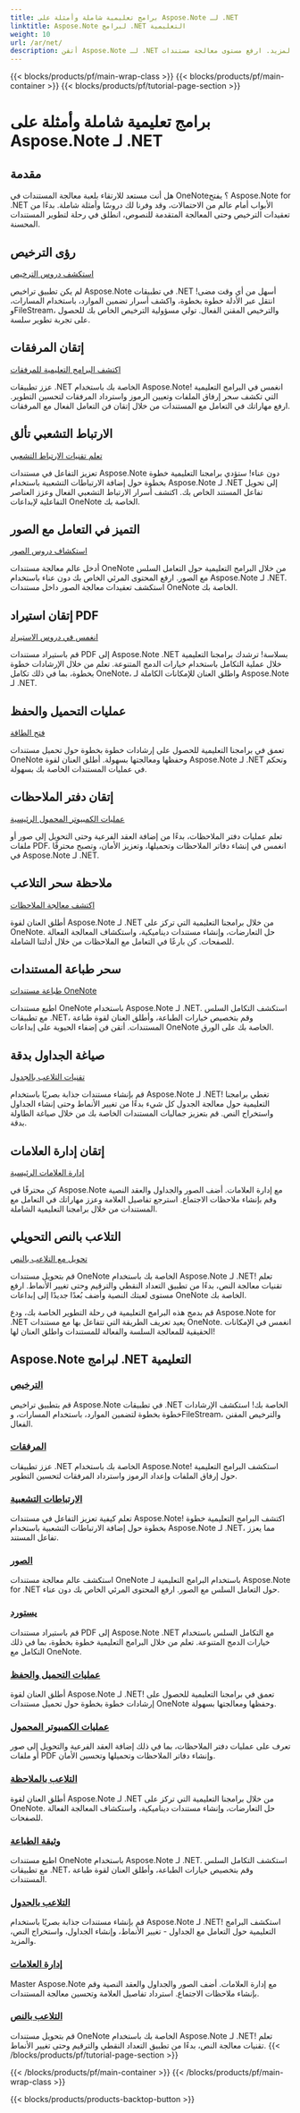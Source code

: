 ```yaml
---
title: برامج تعليمية شاملة وأمثلة على Aspose.Note لـ .NET
linktitle: Aspose.Note لبرامج .NET التعليمية
weight: 10
url: /ar/net/
description: أتقن Aspose.Note لـ .NET مع دروس تعليمية شاملة! انغمس في المرفقات والارتباطات التشعبية والصور والمزيد. ارفع مستوى معالجة مستندات OneNote لديك.
---
```


{{< blocks/products/pf/main-wrap-class >}}
{{< blocks/products/pf/main-container >}}
{{< blocks/products/pf/tutorial-page-section >}}

# برامج تعليمية شاملة وأمثلة على Aspose.Note لـ .NET

## مقدمة

هل أنت مستعد للارتقاء بلعبة معالجة المستندات في OneNote؟ يفتح Aspose.Note for .NET الأبواب أمام عالم من الاحتمالات، وقد وفرنا لك دروسًا وأمثلة شاملة. بدءًا من تعقيدات الترخيص وحتى المعالجة المتقدمة للنصوص، انطلق في رحلة لتطوير المستندات المحسنة.

## رؤى الترخيص 
[استكشف دروس الترخيص](./licensing/)

لم يكن تطبيق تراخيص Aspose.Note في تطبيقات .NET أسهل من أي وقت مضى! انتقل عبر الأدلة خطوة بخطوة، واكشف أسرار تضمين الموارد، باستخدام المسارات، وFileStream، والترخيص المقنن الفعال. تولي مسؤولية الترخيص الخاص بك للحصول على تجربة تطوير سلسة.

## إتقان المرفقات 
[اكتشف البرامج التعليمية للمرفقات](./attachments/)

عزز تطبيقات .NET الخاصة بك باستخدام Aspose.Note! انغمس في البرامج التعليمية التي تكشف سحر إرفاق الملفات وتعيين الرموز واسترداد المرفقات لتحسين التطوير. ارفع مهاراتك في التعامل مع المستندات من خلال إتقان فن التعامل الفعال مع المرفقات.

## الارتباط التشعبي تألق 
[تعلم تقنيات الارتباط التشعبي](./hyperlinks/)

تعزيز التفاعل في مستندات Aspose.Note دون عناء! ستؤدي برامجنا التعليمية خطوة بخطوة حول إضافة الارتباطات التشعبية باستخدام Aspose.Note لـ .NET إلى تحويل تفاعل المستند الخاص بك. اكتشف أسرار الارتباط التشعبي الفعال وعزز العناصر التفاعلية لإبداعات OneNote الخاصة بك.

## التميز في التعامل مع الصور 
[استكشاف دروس الصور](./images/)

أدخل عالم معالجة مستندات OneNote من خلال البرامج التعليمية حول التعامل السلس مع الصور. ارفع المحتوى المرئي الخاص بك دون عناء باستخدام Aspose.Note لـ .NET. استكشف تعقيدات معالجة الصور داخل مستندات OneNote الخاصة بك.

## إتقان استيراد PDF 
[انغمس في دروس الاستيراد](./import/)

قم باستيراد مستندات PDF إلى Aspose.Note .NET بسلاسة! ترشدك برامجنا التعليمية خلال عملية التكامل باستخدام خيارات الدمج المتنوعة. تعلم من خلال الإرشادات خطوة بخطوة، بما في ذلك تكامل OneNote، واطلق العنان للإمكانات الكاملة لـ Aspose.Note لـ .NET.

## عمليات التحميل والحفظ 
[فتح الطاقة](./loading-and-saving-operations/)

تعمق في برامجنا التعليمية للحصول على إرشادات خطوة بخطوة حول تحميل مستندات OneNote وحفظها ومعالجتها بسهولة. أطلق العنان لقوة Aspose.Note لـ .NET وتحكم في عمليات المستندات الخاصة بك بسهولة.

## إتقان دفتر الملاحظات 
[عمليات الكمبيوتر المحمول الرئيسية](./notebook-operations/)

تعلم عمليات دفتر الملاحظات، بدءًا من إضافة العقد الفرعية وحتى التحويل إلى صور أو ملفات PDF. انغمس في إنشاء دفاتر الملاحظات وتحميلها، وتعزيز الأمان، وتصبح محترفًا في Aspose.Note لـ .NET.

## ملاحظة سحر التلاعب 
[اكتشف معالجة الملاحظات](./note-manipulation/)

أطلق العنان لقوة Aspose.Note لـ .NET من خلال برامجنا التعليمية التي تركز على OneNote. حل التعارضات، وإنشاء مستندات ديناميكية، واستكشاف المعالجة الفعالة للصفحات. كن بارعًا في التعامل مع الملاحظات من خلال أدلتنا الشاملة.

## سحر طباعة المستندات 
[طباعة مستندات OneNote](./printing-document/)

اطبع مستندات OneNote باستخدام Aspose.Note لـ .NET. استكشف التكامل السلس مع تطبيقات .NET، وقم بتخصيص خيارات الطباعة، وأطلق العنان لقوة طباعة المستندات. أتقن فن إضفاء الحيوية على إبداعات OneNote الخاصة بك على الورق.

## صياغة الجداول بدقة 
[تقنيات التلاعب بالجدول](./table-manipulation/)

قم بإنشاء مستندات جذابة بصريًا باستخدام Aspose.Note لـ .NET! تغطي برامجنا التعليمية حول معالجة الجدول كل شيء بدءًا من تغيير الأنماط وحتى إنشاء الجداول واستخراج النص. قم بتعزيز جماليات المستندات الخاصة بك من خلال صياغة الطاولة بدقة.

## إتقان إدارة العلامات 
[إدارة العلامات الرئيسية](./tag-management/)

كن محترفًا في Aspose.Note مع إدارة العلامات. أضف الصور والجداول والعقد النصية وقم بإنشاء ملاحظات الاجتماع. استرجع تفاصيل العلامة وعزز مهاراتك في التعامل مع المستندات من خلال برامجنا التعليمية الشاملة.

## التلاعب بالنص التحويلي 
[تحويل مع التلاعب بالنص](./text-manipulation/)

قم بتحويل مستندات OneNote الخاصة بك باستخدام Aspose.Note لـ .NET! تعلم تقنيات معالجة النص، بدءًا من تطبيق التعداد النقطي والترقيم وحتى تغيير الأنماط. ارفع مستوى لعبتك النصية وأضف بُعدًا جديدًا إلى إبداعات OneNote الخاصة بك.

قم بدمج هذه البرامج التعليمية في رحلة التطوير الخاصة بك، ودع Aspose.Note for .NET يعيد تعريف الطريقة التي تتفاعل بها مع مستندات OneNote. انغمس في الإمكانات الحقيقية للمعالجة السلسة والفعالة للمستندات واطلق العنان لها!
## Aspose.Note لبرامج .NET التعليمية 
### [الترخيص](./licensing/)
قم بتطبيق تراخيص Aspose.Note في تطبيقات .NET الخاصة بك! استكشف الإرشادات خطوة بخطوة لتضمين الموارد، باستخدام المسارات، وFileStream، والترخيص المقنن الفعال.
### [المرفقات](./attachments/)
عزز تطبيقات .NET الخاصة بك باستخدام Aspose.Note! استكشف البرامج التعليمية حول إرفاق الملفات وإعداد الرموز واسترداد المرفقات لتحسين التطوير.
### [الارتباطات التشعبية](./hyperlinks/)
تعلم كيفية تعزيز التفاعل في مستندات Aspose.Note! اكتشف البرامج التعليمية خطوة بخطوة حول إضافة الارتباطات التشعبية باستخدام Aspose.Note لـ .NET، مما يعزز تفاعل المستند.
### [الصور](./images/)
استكشف عالم معالجة مستندات OneNote باستخدام البرامج التعليمية لـ Aspose.Note for .NET حول التعامل السلس مع الصور. ارفع المحتوى المرئي الخاص بك دون عناء.
### [يستورد](./import/)
قم باستيراد مستندات PDF إلى Aspose.Note .NET مع التكامل السلس باستخدام خيارات الدمج المتنوعة. تعلم من خلال البرامج التعليمية خطوة بخطوة، بما في ذلك التكامل مع OneNote.
### [عمليات التحميل والحفظ](./loading-and-saving-operations/)
أطلق العنان لقوة Aspose.Note لـ .NET! تعمق في برامجنا التعليمية للحصول على إرشادات خطوة بخطوة حول تحميل مستندات OneNote وحفظها ومعالجتها بسهولة.
### [عمليات الكمبيوتر المحمول](./notebook-operations/)
تعرف على عمليات دفتر الملاحظات، بما في ذلك إضافة العقد الفرعية والتحويل إلى صور أو ملفات PDF وإنشاء دفاتر الملاحظات وتحميلها وتحسين الأمان. 
### [التلاعب بالملاحظة](./note-manipulation/)
أطلق العنان لقوة Aspose.Note لـ .NET من خلال برامجنا التعليمية التي تركز على OneNote. حل التعارضات، وإنشاء مستندات ديناميكية، واستكشاف المعالجة الفعالة للصفحات.
### [وثيقة الطباعة](./printing-document/)
اطبع مستندات OneNote باستخدام Aspose.Note لـ .NET. استكشف التكامل السلس مع تطبيقات .NET، وقم بتخصيص خيارات الطباعة، وأطلق العنان لقوة طباعة المستندات.
### [التلاعب بالجدول](./table-manipulation/)
قم بإنشاء مستندات جذابة بصريًا باستخدام Aspose.Note لـ .NET! استكشف البرامج التعليمية حول التعامل مع الجداول - تغيير الأنماط، وإنشاء الجداول، واستخراج النص، والمزيد.
### [إدارة العلامات](./tag-management/)
Master Aspose.Note مع إدارة العلامات. أضف الصور والجداول والعقد النصية وقم بإنشاء ملاحظات الاجتماع. استرداد تفاصيل العلامة وتحسين معالجة المستندات.
### [التلاعب بالنص](./text-manipulation/)
قم بتحويل مستندات OneNote الخاصة بك باستخدام Aspose.Note لـ .NET! تعلم تقنيات معالجة النص، بدءًا من تطبيق التعداد النقطي والترقيم وحتى تغيير الأنماط.
{{< /blocks/products/pf/tutorial-page-section >}}

{{< /blocks/products/pf/main-container >}}
{{< /blocks/products/pf/main-wrap-class >}}

{{< blocks/products/products-backtop-button >}}
